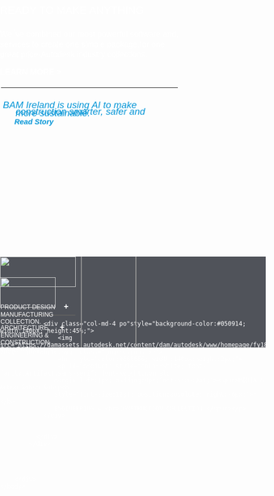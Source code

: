 <html>
<head>
	<link rel="stylesheet" href="https://cdnjs.cloudflare.com/ajax/libs/font-awesome/4.7.0/css/font-awesome.min.css">
	<link rel="stylesheet" href="https://maxcdn.bootstrapcdn.com/bootstrap/3.4.0/css/bootstrap.min.css">
    <script src="https://ajax.googleapis.com/ajax/libs/jquery/3.4.1/jquery.min.js"></script>
    <script src="https://maxcdn.bootstrapcdn.com/bootstrap/3.4.0/js/bootstrap.min.js"></script>
    <script>
$(document).ready(function(){
  $("#product2").click(function(){
    $("#panel").slideToggle("slow");
  });
});
</script> 
<style>
	body{
		background-image:url(https://damassets.autodesk.net/content/dam/autodesk/www/homepage/fy19/bam-banner-bg-1700x1016.jpg);
		padding:0px;
		margin:0px;
		background-repeat:no-repeat;
		background-size: 100% 600px;
	}
	.p1{
		color:#666666;
		font-size:21px;
		font-weight:200;
		font-family:Artifakt,sans-serif;
		top:180px;
		left:30px;
	}
    #p2{
    	color:white;
		font-size:12pt;
		font-weight:200;
		font-family:Artifakt,sans-serif;
		top:180px;
		left:30px;
        line-height:20px;
    }
    .vl {
  border-left: 2px solid #666666;
  height: 180px;
  position: absolute;
  left: 30%;
  margin-left: 2px;
  top: 0;
}
  .vl2 {
  border-left: 2px solid #666666;
  height: 180px;
  position: absolute;
  left: 30%;
  margin-left: 110px;
  top: 0;
}
.po:hover{
	font-weight:900;
	cursor:pointer;
}
span:hover{
	font-weight:600;
}
</style>
	</head>
	<body>
		<div class="row">
			<div class="col-md-6 p1" style="width:700px; height:500px; color:white;";>
                  <p>READY TO MAKE ANYTHING </p>
                  <p id="p2">We <sup>'</sup>ve combined our most powerful software and,<br>
                  	services to create one simple package,for one<br>
                    great price-Autodesk industry collections.</p>
                  <p style="font-size:12pt;"><b>LEARN MORE</b> <b> > </b></p>
                  <hr style="width:350px; margin-left:2px;">
                    <i class="fa fa-arrow-circle-o-right" style="font-size:17pt;color:#0696D7;"></i>
                    &nbsp<a href="#"style="color:#0696D7;
            font-size:14pt;
            font-family: Artifakt,sans-serif;
            font-style:italic;
            font-weight:normal;
            text-decoration:none;
            line-height:1px;">BAM Ireland is using AI to make<br><br>
            &nbsp &nbsp &nbsp construction smarter, safer and <br><br><br>
            &nbsp &nbsp &nbsp more sustainable.<br><br><br>
            <p style="font-family:Artifakt,sans-serif; font-style:italic; font-size:11pt;left:5px;">
            &nbsp &nbsp &nbsp &nbsp<b>Read Story</b></p></a>
            </div>
            <div class="col-md-6"  style="width:525.5px; height:180px; color:white;top:225px; right:5px;
            background-color:#050914;opacity:0.7;filter:blur(0.2px);">
              <div class="row text">
              	<div class="col-md-4 po" id="pd" style="background-color:#050914; width:190px; height:23%;">
              		<!--<p style="color:black;">PRERNA</p>-->
                  <img src="https://damassets.autodesk.net/content/dam/autodesk/www/homepage/fy18/pd-collection-white.svg" class="img-responsive" style="width:150px; height:60px;">
                  <hr style="color:#666666; width:130px;height:2px;">
                   <p id="product2" style="color:white; font-family:Artifakt,sans-serif; font-weight:normal;
                   margin-left:1px; padding:0px;font-size:9pt;"><span>PRODUCT DESIGN &nbsp &nbsp <b
                   style="font-size:12pt;height:17%;">+</b>
                   MANUFACTURING <br>COLLECTION.</span></p>
                   <div id="panel" style="width:190px; height:23%;display:none;background-color:#050914;">
                   	<p id="product1"style="color:white; font-family:Artifakt,sans-serif; font-weight:normal;
                   margin-left:1px; padding:0px;font-size:9pt;">
                   	<span style="padding:2px; width:190px; height:120px;">Professional CAD/CAM<br>tools built on Inventor<br>
                   	and Autocad</span>
                   	<hr style="color:white; height:1px; width:100px;">
                   	<span id="p9">Learn More
                   	<span style="float:left;
                  left:120px;position: relative;"><i class="fa fa-arrow-right" style="font-size:12px"></i></span></span>
                  <hr style="color:#666666; width:100px;height:2px;">
                   </p>
                   </div>
              	</div>
              	<div class="vl"></div>
              	<div class="col-md-4 po" style="background-color:#050914; width:170px; height:39%; margin-left:0px;">
              		<img src="https://damassets.autodesk.net/content/dam/autodesk/www/homepage/fy18/aec-collection-white.svg" style="width:110px; height:60px;">
              		<hr style="color:#666666; width:149px;height:2px;">
                    <p id="product"style="color:white; font-family:Artifakt,sans-serif; font-weight:normal;
                   margin-left:1px; padding:0px;font-size:9pt;"><span>ARCHITECTURE, &nbsp &nbsp &nbsp<b
                   style="font-size:12pt;">+</b>
                   ENGINEERING & <br>CONSTRUCTION COLLECTION.<span></p>
                   <div class="vl2"></div>
                </div>
                   
              	<div class="col-md-4 po"style="background-color:#050914; width:140px; height:45%;">
              		<img src="https://damassets.autodesk.net/content/dam/autodesk/www/homepage/fy18/me-collection-white.svg" class="img-responsive">
              		<hr style="color:#666666; width:148px;height:2px;">
                    <p id="product" style="color:white; font-family:Artifakt,sans-serif; font-weight:normal;
                   margin-left:1px; padding:0px;font-size:9pt;"><span>MEDIA &  &nbsp &nbsp &nbsp<b
                   style="font-size:12pt; position:absolute; right:-6px;">+</b>
                   ENGINEERING & <br>CONSTRUCTION COLLECTION.</span></p>
              	</div>


              </div>
			</div>




		</div>
	</body>
</html>
